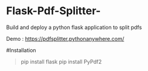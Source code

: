# Flask-Pdf-Splitter-
Build and deploy a python flask application to split pdfs

Demo : https://pdfsplitter.pythonanywhere.com/

#Installation
> pip install flask
> pip install PyPdf2
